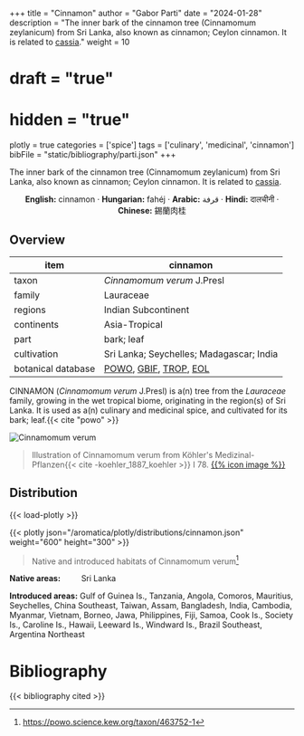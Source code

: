 +++
title = "Cinnamon"
author = "Gabor Parti"
date = "2024-01-28"
description = "The inner bark of the cinnamon tree (Cinnamomum zeylanicum) from Sri Lanka, also known as cinnamon; Ceylon cinnamon. It is related to [cassia](../items/cassia)."
weight = 10
# draft = "true"
# hidden = "true"
plotly = true
categories = ['spice']
tags = ['culinary', 'medicinal', 'cinnamon']
bibFile = "static/bibliography/parti.json"
+++

The inner bark of the cinnamon tree (Cinnamomum zeylanicum) from Sri Lanka, also known as cinnamon; Ceylon cinnamon. It is related to [cassia](../items/cassia).

[<i class="fab fa-wikipedia-w"></i>](https://en.wikipedia.org/wiki/Cinnamon)

<center>

**English:** cinnamon · **Hungarian:** fahéj · **Arabic:** <span class="arabic-text" dir="rtl">قرفة</span> · **Hindi:** <span class="devanagari-text">दालचीनी</span> · **Chinese:** <span class="traditional-chinese-text">錫蘭肉桂</span>

</center>

## Overview

|       item       |                                                                                     cinnamon                                                                                     |
|------------------|----------------------------------------------------------------------------------------------------------------------------------------------------------------------------------|
|       taxon      |                                                                            *Cinnamomum verum* J.Presl                                                                            |
|      family      |                                                                                     Lauraceae                                                                                    |
|      regions     |                                                                                Indian Subcontinent                                                                               |
|    continents    |                                                                                   Asia-Tropical                                                                                  |
|       part       |                                                                                    bark; leaf                                                                                    |
|    cultivation   |                                                                     Sri Lanka; Seychelles; Madagascar; India                                                                     |
|botanical database|[POWO](https://powo.science.kew.org/taxon/463752-1), [GBIF](https://www.gbif.org/species/3033987), [TROP](https://tropicos.org/name/17800682), [EOL](https://eol.org/pages/490672)|

CINNAMON (*Cinnamomum verum* J.Presl) is a(n) tree from the *Lauraceae* family, growing in the wet tropical biome, originating in the region(s) of Sri Lanka. It is used as a(n) culinary and medicinal spice, and cultivated for its bark; leaf.{{< cite "powo" >}}

![Cinnamomum verum](/images/illustrations/cinnamon.png?width=40rem "Illustration of Cinnamomum verum from Köhler's Medizinal-Pflanzen")

>Illustration of Cinnamomum verum from Köhler's Medizinal-Pflanzen{{< cite -koehler_1887_koehler >}} I 78. [{{% icon image %}}](https://www.biodiversitylibrary.org/item/10836#page/393/mode/1up)

## Distribution

{{< load-plotly >}}

{{< plotly json="/aromatica/plotly/distributions/cinnamon.json" weight="600" height="300" >}}

>Native and introduced habitats of Cinnamomum verum[^powo]

[^powo]: https://powo.science.kew.org/taxon/463752-1

<p style="text-align:left;">

**Native areas:** &ensp; &ensp; &ensp; Sri Lanka

**Introduced areas:** Gulf of Guinea Is., Tanzania, Angola, Comoros, Mauritius, Seychelles, China Southeast, Taiwan, Assam, Bangladesh, India, Cambodia, Myanmar, Vietnam, Borneo, Jawa, Philippines, Fiji, Samoa, Cook Is., Society Is., Caroline Is., Hawaii, Leeward Is., Windward Is., Brazil Southeast, Argentina Northeast

</p>



# Bibliography

{{< bibliography cited >}}

